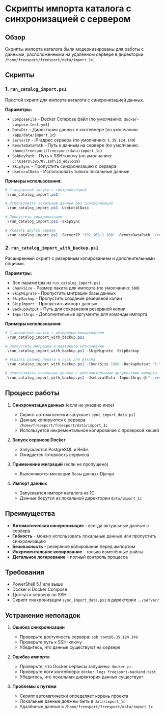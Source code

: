 # Скрипты импорта каталога с синхронизацией с сервером

## Обзор

Скрипты импорта каталога были модернизированы для работы с данными, расположенными на удалённом сервере в директории `/home/freesport/freesport/data/import_1c`.

## Скрипты

### 1. `run_catalog_import.ps1`

Простой скрипт для импорта каталога с синхронизацией данных.

**Параметры:**
- `ComposeFile` - Docker Compose файл (по умолчанию: `docker-compose.test.yml`)
- `DataDir` - Директория данных в контейнере (по умолчанию: `/app/data/import_1c`)
- `ServerIP` - IP-адрес сервера (по умолчанию: `5.35.124.149`)
- `RemoteDataPath` - Путь к данным на сервере (по умолчанию: `/home/freesport/freesport/data/import_1c`)
- `SshKeyPath` - Путь к SSH-ключу (по умолчанию: `C:\Users\38670\.ssh\id_ed25519`)
- `SkipSync` - Пропустить синхронизацию с сервера
- `UseLocalData` - Использовать только локальные данные

**Примеры использования:**
```powershell
# Стандартный запуск с синхронизацией
.\run_catalog_import.ps1

# Использовать локальные данные без синхронизации
.\run_catalog_import.ps1 -UseLocalData

# Пропустить синхронизацию
.\run_catalog_import.ps1 -SkipSync

# Указать другой сервер
.\run_catalog_import.ps1 -ServerIP "192.168.1.100" -RemoteDataPath "/custom/path/data"
```

### 2. `run_catalog_import_with_backup.ps1`

Расширенный скрипт с резервным копированием и дополнительными опциями.

**Параметры:**
- Все параметры из `run_catalog_import.ps1`
- `ChunkSize` - Размер пакета для импорта (по умолчанию: `500`)
- `SkipMigrate` - Пропустить миграции базы данных
- `SkipBackup` - Пропустить создание резервной копии
- `SkipImport` - Пропустить импорт данных
- `BackupOutput` - Путь для сохранения резервной копии
- `ImportArgs` - Дополнительные аргументы для команды импорта

**Примеры использования:**
```powershell
# Стандартный запуск с резервным копированием
.\run_catalog_import_with_backup.ps1

# Пропустить миграции и резервное копирование
.\run_catalog_import_with_backup.ps1 -SkipMigrate -SkipBackup

# Указать размер пакета и путь для бэкапа
.\run_catalog_import_with_backup.ps1 -ChunkSize 1000 -BackupOutput "C:\backups"

# Использовать локальные данные с дополнительными аргументами импорта
.\run_catalog_import_with_backup.ps1 -UseLocalData -ImportArgs @("--verbose", "--dry-run")
```

## Процесс работы

1. **Синхронизация данных** (если не указано иное)
   - Скрипт автоматически запускает `sync_import_data.ps1`
   - Данные копируются с сервера `/home/freesport/freesport/data/import_1c`
   - Используется инкрементальное копирование с проверкой хешей

2. **Запуск сервисов Docker**
   - Запускаются PostgreSQL и Redis
   - Ожидается готовность сервисов

3. **Применение миграций** (если не пропущено)
   - Выполняются миграции базы данных Django

4. **Импорт данных**
   - Запускается импорт каталога из 1С
   - Данные берутся из локальной директории `data/import_1c`

## Преимущества

- **Автоматическая синхронизация** - всегда актуальные данные с сервера
- **Гибкость** - можно использовать локальные данные или пропустить синхронизацию
- **Безопасность** - резервное копирование перед импортом
- **Инкрементальное копирование** - только изменённые файлы
- **Детальное логирование** - полный контроль процесса

## Требования

- PowerShell 5.1 или выше
- Docker и Docker Compose
- Доступ к серверу по SSH
- Скрипт синхронизации `sync_import_data.ps1` в директории `../server/`

## Устранение неполадок

1. **Ошибка синхронизации**
   - Проверьте доступность сервера: `ssh root@5.35.124.149`
   - Проверьте путь к SSH-ключу
   - Убедитесь, что данные существуют на сервере

2. **Ошибка импорта**
   - Проверьте, что Docker сервисы запущены: `docker ps`
   - Проверьте логи контейнера: `docker logs freesport-backend-test`
   - Убедитесь, что локальная директория данных существует

3. **Проблемы с путями**
   - Скрипт автоматически определяет корень проекта
   - Локальные данные должны быть в `data/import_1c`
   - Удалённые данные в `/home/freesport/freesport/data/import_1c`
